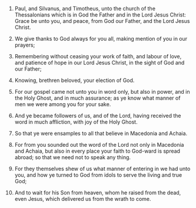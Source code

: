 1. Paul, and Silvanus, and Timotheus, unto the church of the
Thessalonians which is in God the Father and in the Lord Jesus Christ:
Grace be unto you, and peace, from God our Father, and the Lord Jesus
Christ.

2. We give thanks to God always for you all, making mention of you in
our prayers;

3. Remembering without ceasing your work of faith, and
labour of love, and patience of hope in our Lord Jesus Christ, in the
sight of God and our Father;

4. Knowing, brethren beloved, your
election of God.

5. For our gospel came not unto you in word only, but also in power,
and in the Holy Ghost, and in much assurance; as ye know what manner
of men we were among you for your sake.

6. And ye became followers of us, and of the Lord, having received
the word in much affliction, with joy of the Holy Ghost.

7. So that ye were ensamples to all that believe in Macedonia and
Achaia.

8. For from you sounded out the word of the Lord not only in
Macedonia and Achaia, but also in every place your faith to God-ward
is spread abroad; so that we need not to speak any thing.

9. For they themselves shew of us what manner of entering in we had
unto you, and how ye turned to God from idols to serve the living and
true God;

10. And to wait for his Son from heaven, whom he raised
from the dead, even Jesus, which delivered us from the wrath to come.